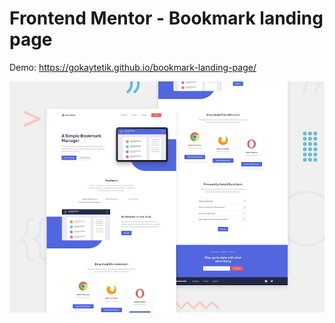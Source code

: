 # Frontend Mentor - Bookmark landing page

Demo: https://gokaytetik.github.io/bookmark-landing-page/

![Design preview for the Bookmark landing page coding challenge](./design/desktop-preview.jpg)
